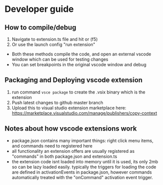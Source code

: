 # Developer guide

## How to compile/debug
1. Navigate to extension.ts file and hit or (f5)
2. Or use the launch config "run extension"
- Both these methods compile the code, and open an external vscode window which can be used for testing changes
- You can set breakpoints in the original vscode window and debug

## Packaging and Deploying vscode extension
1. run command ```vsce package``` to create the .vsix binary which is the extension
2. Push latest changes to github master branch
3. Upload this to visual studio extension marketplace here: https://marketplace.visualstudio.com/manage/publishers/copy-context

## Notes about how vscode extensions work
 - package.json contains many important things: right click menu items, and commands need to registered here
 - all functionality an extension offers are usually registered as "commands" in both package.json and extension.ts
 - the extension code isnt loaded into memory until it is used, its only 2mb so can be lazy loaded easily. typically the triggers for loading the code are defined in activationEvents in package.json, however commands automatically treated with the "onCommand" activation event trigger.